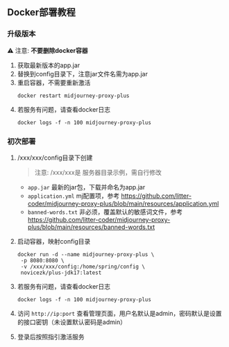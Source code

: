 ## Docker部署教程

### 升级版本
⚠️ 注意: **不要删除docker容器**
1. 获取最新版本的app.jar
2. 替换到config目录下，注意jar文件名需为app.jar
3. 重启容器，不需要重新激活
    ```shell
    docker restart midjourney-proxy-plus
    ```
4. 若服务有问题，请查看docker日志
    ```shell
    docker logs -f -n 100 midjourney-proxy-plus
    ```

### 初次部署
1. /xxx/xxx/config目录下创建
   > 注意: /xxx/xxx是 服务器目录示例，需自行修改
   - `app.jar` 最新的jar包，下载并命名为app.jar
   - `application.yml` mj配置项，参考 https://github.com/litter-coder/midjourney-proxy-plus/blob/main/resources/application.yml
   - `banned-words.txt` 非必须，覆盖默认的敏感词文件，参考 https://github.com/litter-coder/midjourney-proxy-plus/blob/main/resources/banned-words.txt

2. 启动容器，映射config目录
    ```shell
    docker run -d --name midjourney-proxy-plus \
     -p 8080:8080 \
     -v /xxx/xxx/config:/home/spring/config \
     novicezk/plus-jdk17:latest
    ```
3. 若服务有问题，请查看docker日志
    ```shell
    docker logs -f -n 100 midjourney-proxy-plus
    ```

4. 访问 `http://ip:port` 查看管理页面，用户名默认是admin，密码默认是设置的接口密钥（未设置默认密码是admin）
5. 登录后按照指引激活服务